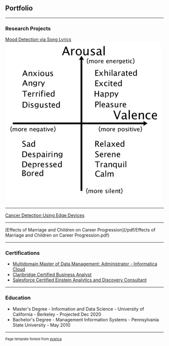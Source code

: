 ## Portfolio

---

### Research Projects

[Mood Detection via Song Lyrics](https://github.com/Merker56/Sentiment-Analysis-of-Songs-Lyrics)
<img src="images/Russels-valence-arousal-mood-plane.png?raw=true"/>

---
[Cancer Detection Using Edge Devices](/pdf/sample_presentation.pdf)

---
[Effects of Marriage and Children on Career Progression](/pdf/Effects of Marriage and Children on Career Progression.pdf)

---

### Certifications

- [Multidomain Master of Data Management: Administrator - Informatica Cloud](https://www.informatica.com/services-and-training/certification/master-data-management-certification.html)
- [Claribridge Certified Business Analyst](https://www.clarabridge.com/wp-content/uploads/2017/07/partner-training-datasheet_2511.pdf)
- [Salesforce Certified Einstein Analytics and Discovery Consultant](/pdf/Einstein_Analytics_and_Discovery_Consultant.pdf)

---

### Education

- Master's Degree - Information and Data Science - University of California - Berkeley - Projected Dec 2020
- Bachelor's Degree - Management Information Systems - Pennsylvania State University - May 2010 




---
<p style="font-size:11px">Page template forked from <a href="https://github.com/evanca/quick-portfolio">evanca</a></p>
<!-- Remove above link if you don't want to attibute -->
